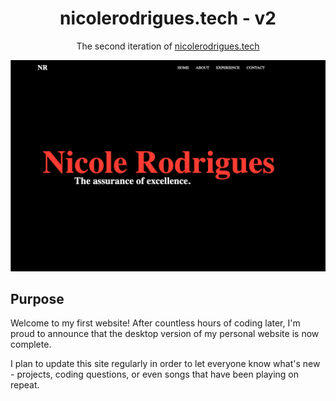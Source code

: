 
<h1 align="center">
  nicolerodrigues.tech - v2
</h1>
<p align="center">
  The second iteration of <a href="https://nicolerodrigues.tech" target="_blank">nicolerodrigues.tech</a>
 
  </p>
  
![demo](https://raw.githubusercontent.com/nmrodrigues/nicolerodrigues.tech/master/media/demo.png)


## Purpose

Welcome to my first website! After countless hours of coding later, I'm proud to announce that the desktop version of my personal website is now complete. 

I plan to update this site regularly in order to let everyone know what's new - projects, coding questions, or even songs that have been playing on repeat. 




